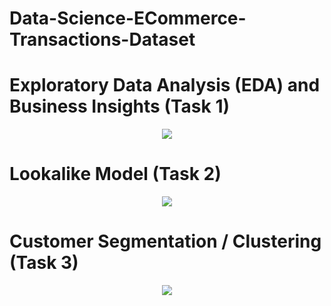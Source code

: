 # Data-Science-ECommerce-Transactions-Dataset
# Exploratory Data Analysis (EDA) and Business Insights (Task 1)
  <p align = "Center" >
  <img src = "https://github.com/user-attachments/assets/7b4eaa4a-ea2a-4782-a097-928d568c217e">
   </p>

#  Lookalike Model (Task 2) 
   <p align = "Center" >
  <img src = "https://github.com/user-attachments/assets/2fe27ae5-015d-459a-89db-e5680829d8e2">
   </p>

# Customer Segmentation / Clustering (Task 3)
<p align = "Center" >
  <img src = "https://github.com/user-attachments/assets/dab3b600-d5ea-4e2a-b4d4-da769b3d28a4">
   </p>
